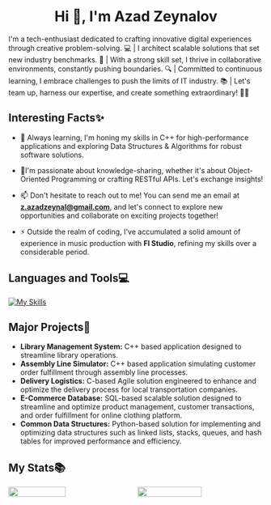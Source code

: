 
<h1 align="center">Hi 👋, I'm Azad Zeynalov</h1>
<p>I'm a tech-enthusiast dedicated to crafting innovative digital experiences through creative problem-solving. 💻 | I architect scalable solutions that set new industry benchmarks. 🚀 | With a strong skill set, I thrive in collaborative environments, constantly pushing boundaries. 🔍 | Committed to continuous learning, I embrace challenges to push the limits of IT industry. 📚 | Let's team up, harness our expertise, and create something extraordinary! 💼✨</p>


<h2>Interesting Facts✨</h2>


- 🌱 Always learning, I'm honing my skills in C++ for high-performance applications and exploring Data Structures & Algorithms for robust software solutions.

- 💬I'm passionate about knowledge-sharing, whether it's about Object-Oriented Programming or crafting RESTful APIs. Let's exchange insights!
 
- 📫 Don't hesitate to reach out to me! You can send me an email at **z.azadzeynal@gmail.com**, and let's connect to explore new opportunities and collaborate on exciting projects together!

- ⚡ Outside the realm of coding, I've accumulated a solid amount of experience in music production with **Fl Studio**, refining my skills over a considerable period.
<p align="left">
</p>


<h2 align="left">Languages and Tools💻</h2>

 [![My Skills](https://skillicons.dev/icons?i=c,cpp,js,py,java,springboot,django,nodejs,express,mongo,postgres,linux,git&perline=15)](https://skillicons.dev)
 

 <h2>Major Projects💼</h2>

 - **Library Management System:** C++ based application designed to streamline library operations.
 - **Assembly Line Simulator:** C++ based application simulating customer order fulfillment through assembly line processes.
 - **Delivery Logistics:** C-based Agile solution engineered to enhance and optimize the delivery process for local transportation companies.
 - **E-Commerce Database:** SQL-based scalable solution designed to streamline and optimize product management, customer transactions, and order fulfillment for online clothing platform.
 - **Common Data Structures:** Python-based solution for implementing and optimizing data structures such as linked lists, stacks, queues, and hash tables for improved performance and efficiency.

 
<h2>My Stats📚</h2>


<div style="display: flex; flex-direction: row; gap: 20px">
 <img style="heigth: auto; width: 48%;" class="img" src="https://github-readme-stats.vercel.app/api?username=808azad&show_icons=true&theme=neon" />
 <img style="heigth: auto; width: 51%;" class="img" src="https://streak-stats.demolab.com/?user=808azad&theme=neon&layout=compact" />
</div>



